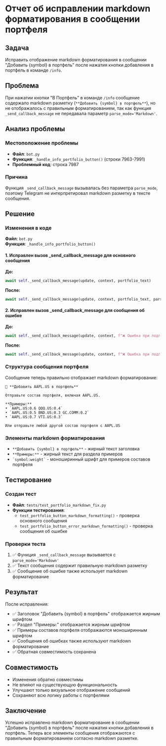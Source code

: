 # Отчет об исправлении markdown форматирования в сообщении портфеля

## Задача

Исправить отображение markdown форматирования в сообщении "Добавить {symbol} в портфель" после нажатия кнопки добавления в портфель в команде `/info`.

## Проблема

При нажатии кнопки "В Портфель" в команде `/info` сообщение содержало markdown разметку (`**Добавить {symbol} в портфель**`), но не отображалось с правильным форматированием, так как функция `_send_callback_message` не передавала параметр `parse_mode='Markdown'`.

## Анализ проблемы

### Местоположение проблемы
- **Файл**: `bot.py`
- **Функция**: `_handle_info_portfolio_button()` (строки 7963-7991)
- **Проблемный код**: строка 7987

### Причина
Функция `_send_callback_message` вызывалась без параметра `parse_mode`, поэтому Telegram не интерпретировал markdown разметку в тексте сообщения.

## Решение

### Изменения в коде

**Файл**: `bot.py`  
**Функция**: `_handle_info_portfolio_button()`

#### 1. Исправлен вызов _send_callback_message для основного сообщения

**До:**
```python
await self._send_callback_message(update, context, portfolio_text)
```

**После:**
```python
await self._send_callback_message(update, context, portfolio_text, parse_mode='Markdown')
```

#### 2. Исправлен вызов _send_callback_message для сообщения об ошибке

**До:**
```python
await self._send_callback_message(update, context, f"❌ Ошибка при подготовке портфеля: {str(e)}")
```

**После:**
```python
await self._send_callback_message(update, context, f"❌ Ошибка при подготовке портфеля: {str(e)}", parse_mode='Markdown')
```

### Структура сообщения портфеля

Сообщение теперь правильно отображает markdown форматирование:

```
💼 **Добавить AAPL.US в портфель**

Отправьте состав портфеля, включая AAPL.US.

**Примеры:**
• `AAPL.US:0.6 QQQ.US:0.4`
• `AAPL.US:0.5 BND.US:0.3 GC.COMM:0.2`
• `AAPL.US:0.7 VTI.US:0.3`

Или отправьте любой другой состав портфеля с AAPL.US
```

### Элементы markdown форматирования

- `**Добавить {symbol} в портфель**` - жирный текст заголовка
- `**Примеры:**` - жирный текст для раздела примеров
- `` `symbol:weight` `` - моноширинный шрифт для примеров составов портфеля

## Тестирование

### Создан тест
- **Файл**: `tests/test_portfolio_markdown_fix.py`
- **Функции тестирования**:
  - `test_portfolio_button_markdown_formatting()` - проверка основного сообщения
  - `test_portfolio_button_error_markdown_formatting()` - проверка сообщения об ошибке

### Проверки теста
1. ✅ Функция `_send_callback_message` вызывается с `parse_mode='Markdown'`
2. ✅ Текст сообщения содержит правильную markdown разметку
3. ✅ Сообщение об ошибке также использует markdown форматирование

## Результат

После исправления:
- ✅ Заголовок "Добавить {symbol} в портфель" отображается жирным шрифтом
- ✅ Раздел "Примеры:" отображается жирным шрифтом  
- ✅ Примеры составов портфеля отображаются моноширинным шрифтом
- ✅ Сообщения об ошибках также используют markdown форматирование
- ✅ Обратная совместимость сохранена

## Совместимость

- Изменения обратно совместимы
- Не влияют на существующую функциональность
- Улучшают только визуальное отображение сообщений
- Сохраняют всю логику работы с портфелями

## Заключение

Успешно исправлено markdown форматирование в сообщении "Добавить {symbol} в портфель" после нажатия кнопки добавления в портфель. Теперь все элементы сообщения отображаются с правильным форматированием согласно markdown разметке.
